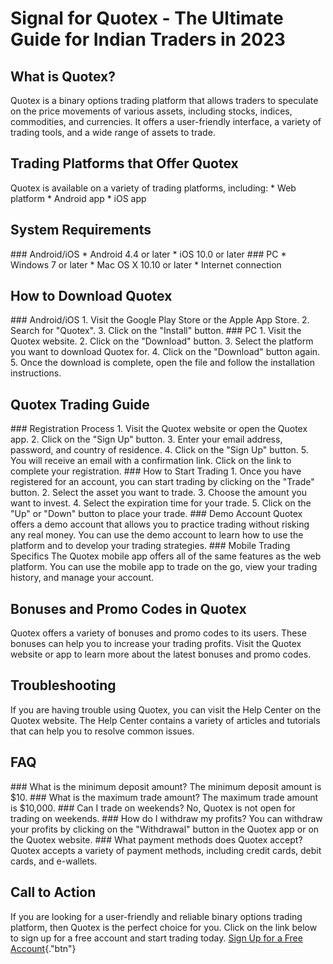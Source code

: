 # Signal for Quotex - The Ultimate Guide for Indian Traders in 2023

## What is Quotex?

Quotex is a binary options trading platform that allows traders to
speculate on the price movements of various assets, including stocks,
indices, commodities, and currencies. It offers a user-friendly
interface, a variety of trading tools, and a wide range of assets to
trade.

## Trading Platforms that Offer Quotex

Quotex is available on a variety of trading platforms, including: \* Web
platform \* Android app \* iOS app

## System Requirements

\### Android/iOS \* Android 4.4 or later \* iOS 10.0 or later \### PC \*
Windows 7 or later \* Mac OS X 10.10 or later \* Internet connection

## How to Download Quotex

\### Android/iOS 1. Visit the Google Play Store or the Apple App Store.
2. Search for "Quotex". 3. Click on the "Install" button.
\### PC 1. Visit the Quotex website. 2. Click on the "Download"
button. 3. Select the platform you want to download Quotex for. 4. Click
on the "Download" button again. 5. Once the download is complete,
open the file and follow the installation instructions.

## Quotex Trading Guide

\### Registration Process 1. Visit the Quotex website or open the Quotex
app. 2. Click on the "Sign Up" button. 3. Enter your email
address, password, and country of residence. 4. Click on the "Sign
Up" button. 5. You will receive an email with a confirmation link.
Click on the link to complete your registration. \### How to Start
Trading 1. Once you have registered for an account, you can start
trading by clicking on the "Trade" button. 2. Select the asset you
want to trade. 3. Choose the amount you want to invest. 4. Select the
expiration time for your trade. 5. Click on the "Up" or
"Down" button to place your trade. \### Demo Account Quotex offers
a demo account that allows you to practice trading without risking any
real money. You can use the demo account to learn how to use the
platform and to develop your trading strategies. \### Mobile Trading
Specifics The Quotex mobile app offers all of the same features as the
web platform. You can use the mobile app to trade on the go, view your
trading history, and manage your account.

## Bonuses and Promo Codes in Quotex

Quotex offers a variety of bonuses and promo codes to its users. These
bonuses can help you to increase your trading profits. Visit the Quotex
website or app to learn more about the latest bonuses and promo codes.

## Troubleshooting

If you are having trouble using Quotex, you can visit the Help Center on
the Quotex website. The Help Center contains a variety of articles and
tutorials that can help you to resolve common issues.

## FAQ

\### What is the minimum deposit amount? The minimum deposit amount is
\$10. \### What is the maximum trade amount? The maximum trade amount is
\$10,000. \### Can I trade on weekends? No, Quotex is not open for
trading on weekends. \### How do I withdraw my profits? You can withdraw
your profits by clicking on the "Withdrawal" button in the Quotex
app or on the Quotex website. \### What payment methods does Quotex
accept? Quotex accepts a variety of payment methods, including credit
cards, debit cards, and e-wallets.

## Call to Action

If you are looking for a user-friendly and reliable binary options
trading platform, then Quotex is the perfect choice for you. Click on
the link below to sign up for a free account and start trading today.
[Sign Up for a Free
Account](\%22https://traff.sbs/brokerqxlid\%22){."btn"}

